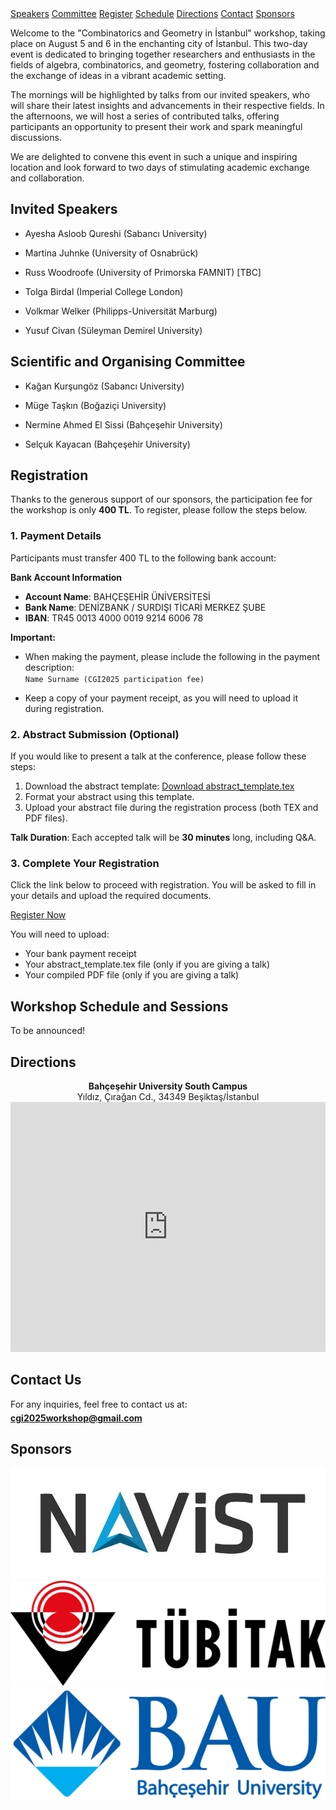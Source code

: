 <div class="top-nav">
    <a href="#speakers" class="nav-button">Speakers</a>
    <a href="#committee" class="nav-button">Committee</a>
    <a href="#register" class="nav-button">Register</a>
    <a href="#schedule" class="nav-button">Schedule</a>
    <a href="#directions" class="nav-button">Directions</a>
    <a href="#contact" class="nav-button">Contact</a>
    <a href="#sponsors" class="nav-button">Sponsors</a>
</div>

Welcome to the "Combinatorics and Geometry in İstanbul" workshop, taking place on August 5 and 6 in the enchanting city of İstanbul. This two-day event is dedicated to bringing together researchers and enthusiasts in the fields of algebra, combinatorics, and geometry, fostering collaboration and the exchange of ideas in a vibrant academic setting.

The mornings will be highlighted by talks from our invited speakers, who will share their latest insights and advancements in their respective fields. In the afternoons, we will host a series of contributed talks, offering participants an opportunity to present their work and spark meaningful discussions.

We are delighted to convene this event in such a unique and inspiring location and look forward to two days of stimulating academic exchange and collaboration.


## <a id="speakers"></a>Invited Speakers

- Ayesha Asloob Qureshi (Sabancı University)
  
- Martina Juhnke (University of Osnabrück)
  
- Russ Woodroofe (University of Primorska FAMNIT) [TBC]

- Tolga Birdal (Imperial College London)
  
- Volkmar Welker (Philipps-Universität Marburg)
  
- Yusuf Civan (Süleyman Demirel University)


## <a id="committee"></a>Scientific and Organising Committee

- Kağan Kurşungöz (Sabancı University)
  
- Müge Taşkın (Boğaziçi University)
  
- Nermine Ahmed El Sissi (Bahçeşehir University)
  
- Selçuk Kayacan (Bahçeşehir University)


## <a id="register"></a>Registration

Thanks to the generous support of our sponsors, the participation fee for the workshop is only **400 TL**. To register, please follow the steps below.

### 1. Payment Details

Participants must transfer 400 TL to the following bank account:

**Bank Account Information**

- **Account Name**: BAHÇEŞEHİR ÜNİVERSİTESİ  
- **Bank Name**: DENİZBANK / SURDIŞI TİCARİ MERKEZ ŞUBE  
- **IBAN**: TR45 0013 4000 0019 9214 6006 78

**Important:**

- When making the payment, please include the following in the payment description:
  <span style="display: block; height: 1px;"></span>
  `Name Surname (CGI2025 participation fee)`


- Keep a copy of your payment receipt, as you will need to upload it during registration.

### 2. Abstract Submission (Optional)

If you would like to present a talk at the conference, please follow these steps:

1. Download the abstract template: [Download abstract_template.tex](https://www.dropbox.com/scl/fi/5vnj4nk6twyatkvpn986v/abstract_template.tex?rlkey=mod0a5iboivd1uw3xjjvfolyh&dl=1)
2. Format your abstract using this template.  
3. Upload your abstract file during the registration process (both TEX and PDF files).

**Talk Duration**: Each accepted talk will be **30 minutes** long, including Q&A.

### 3. Complete Your Registration

Click the link below to proceed with registration. You will be asked to fill in your details and upload the required documents.

<div class="center-button">
    <a href="https://docs.google.com/forms/d/e/1FAIpQLSd1xg0MDgAUfiAWm_2IhGoJfB9bJ7-6cGuTmxXuNYDvxqMLWw/viewform?usp=preview" target="_blank" class="btn">Register Now</a>
</div>

You will need to upload:
- Your bank payment receipt
- Your abstract_template.tex file (only if you are giving a talk)
- Your compiled PDF file (only if you are giving a talk)

## <a id="schedule"></a>Workshop Schedule and Sessions  

To be announced!


## <a id="directions"></a>Directions

<div style="text-align: center;">
    <p style="margin: 0;"><strong>Bahçeşehir University South Campus</strong></p>
    <p style="margin: 0;">Yıldız, Çırağan Cd., 34349 Beşiktaş/İstanbul</p>
</div>
<span style="display: block; height: -10px;"></span>
<iframe 
    src="https://www.google.com/maps/embed?pb=!1m18!1m12!1m3!1d2691.847578638042!2d29.009259099999998!3d41.042165!2m3!1f0!2f0!3f0!3m2!1i1024!2i768!4f13.1!3m3!1m2!1s0x14cab7a2a2c3b963%3A0x7671d1b9817b8519!2zQmFow6dlxZ9laGlyIMOcbml2ZXJzaXRlc2k!5e1!3m2!1str!2str!4v1738333570411!5m2!1str!2str&t=m"
    width="100%" height="400" style="border:0;" allowfullscreen="" loading="lazy">
</iframe>  


## <a id="contact"></a>Contact Us

For any inquiries, feel free to contact us at:  
<span style="display: block; height: 5px;"></span>
[**cgi2025workshop@gmail.com**](mailto:cgi2025workshop@gmail.com)


## <a id="sponsors"></a>Sponsors

<div class="sponsor-container">
    <a href="https://www.navist.com.tr/" target="_blank">
        <img src="assets/images/navist.jpeg" alt="Sponsor 1" class="sponsor-logo">
    </a>
    <a href="https://tubitak.gov.tr/en" target="_blank">
        <img src="assets/images/tubitak.png" alt="Sponsor 2" class="sponsor-logo">
    </a>
    <a href="https://bau.edu.tr/" target="_blank">
        <img src="assets/images/bau.jpg" alt="Sponsor 3" class="sponsor-logo">
    </a>
</div>


